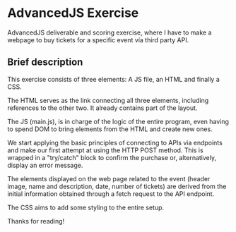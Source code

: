 # AdvancedJS Exercise
AdvancedJS deliverable and scoring exercise, where I have to make a webpage to buy tickets for a specific event vía third party API.

## Brief description
This exercise consists of three elements: A JS file, an HTML and finally a CSS.

The HTML serves as the link connecting all three elements, including references to the other two. It already contains part of the layout.

The JS (main.js), is in charge of the logic of the entire program, even having to spend DOM to bring elements from the HTML and create new ones.

We start applying the basic principles of connecting to APIs via endpoints and make our first attempt at using the HTTP POST method. This is wrapped in a "try/catch" block to confirm the purchase or, alternatively, display an error message.

The elements displayed on the web page related to the event (header image, name and description, date, number of tickets) are derived from the initial information obtained through a fetch request to the API endpoint.

The CSS aims to add some styling to the entire setup.

Thanks for reading!